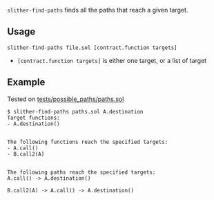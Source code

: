 `slither-find-paths` finds all the paths that reach a given target.

## Usage

```
slither-find-paths file.sol [contract.function targets]
```

- `[contract.function targets]` is either one target, or a list of target

## Example

Tested on [tests/possible_paths/paths.sol](https://github.com/trailofbits/slither/blob/master/tests/possible_paths/paths.sol)

```
$ slither-find-paths paths.sol A.destination
Target functions:
- A.destination()


The following functions reach the specified targets:
- A.call()
- B.call2(A)


The following paths reach the specified targets:
A.call() -> A.destination()

B.call2(A) -> A.call() -> A.destination()
```
